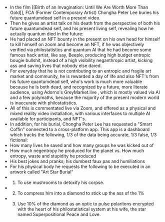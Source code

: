 - In the film [[Birth of an Invagination: Until We Are Worth More Than Gold]], FCA (Former Contemporary Artist) Chongha Peter Lee buries his future quantumdead self in a present video.
- Then he gives an artist talk on his death from the perspective of both his future quantumdead self, and his present living self, revealing how he actually quantum died in the future:
- He had placed an NFT bounty in the present on his own head for himself to kill himself on zoom and become an NFT, if he was objectively verified via philostatistics and quantum AI that he had become some famous hack artist, like say, Beeple, producing high budget entropic bougie bullshit, instead of a high visibility neganthropic artist, kicking ass and saving lives that nobody else dared.
- For everyday that he is not contributing to an entropic and fragile art market and community, he is rewarded a day of life and also NFT's from his future quantumdead self, who's work is much more valuable because he is both dead, and recognized by a future, more literate audience, using Adorno's GreyMarket.live , which is mostly valued via AI and a few polymaths, because the majority of the present modern world is inaccurate with philostatistics.
- All of this is commentated live via Zoom, and offered as a physical and mixed reality video installation, with various interfaces to multiple AI available for participants, and NFT's.
- In addition, for his burial, Chongha Peter Lee has requested a "Smart Coffin" connected to a cross-platform app. This app is a dashboard which tracks the following, 1/3 of the data being accurate, 1/3 false, 1/3 fictional:
- How many lives he saved and how many groups he was kicked out of
- How much negentropy he produced for the planet vs. How much entropy, waste and stupidity he produced
- His best jokes and pranks; his dumbest faux pas and humiliations
- For his physical body he requests the following to be executed in an artwork called "Art Star Burial"
- 1. To use mushrooms to detoxify his corpse.
- 2. To compress him into a diamond to stick up the ass of the 1%
- 3. Use 10% of the diamond as an optic to pulse polaritons encrypted with the heart of his philostatistical system at his wife, the star named Superpositional Peace and Love.